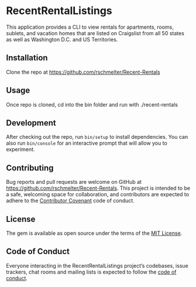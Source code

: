 # RecentRentalListings

This application provides a CLI to view rentals for apartments, rooms, sublets, and vacation homes that are listed on Craigslist from all 50 states as well as Washington D.C. and US Territories.

## Installation

Clone the repo at https://github.com/rschmelter/Recent-Rentals

## Usage

Once repo is cloned, cd into the bin folder and run with ./recent-rentals

## Development

After checking out the repo, run `bin/setup` to install dependencies. You can also run `bin/console` for an interactive prompt that will allow you to experiment.

## Contributing

Bug reports and pull requests are welcome on GitHub at https://github.com/rschmelter/Recent-Rentals. This project is intended to be a safe, welcoming space for collaboration, and contributors are expected to adhere to the [Contributor Covenant](http://contributor-covenant.org) code of conduct.

## License

The gem is available as open source under the terms of the [MIT License](https://opensource.org/licenses/MIT).

## Code of Conduct

Everyone interacting in the RecentRentalListings project’s codebases, issue trackers, chat rooms and mailing lists is expected to follow the [code of conduct](https://github.com/'rschmelter'/recent_rental_listings/blob/master/CODE_OF_CONDUCT.md).
